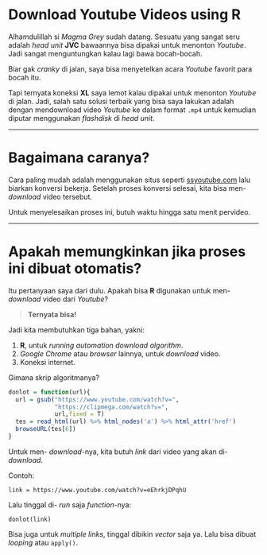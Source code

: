 Download Youtube Videos using R
================

Alhamdulillah si *Magma Grey* sudah datang. Sesuatu yang sangat seru
adalah *head unit* **JVC** bawaannya bisa dipakai untuk menonton
*Youtube*. Jadi sangat menguntungkan kalau lagi bawa bocah-bocah.

Biar gak *cranky* di jalan, saya bisa menyetelkan acara *Youtube*
favorit para bocah itu.

Tapi ternyata koneksi **XL** saya lemot kalau dipakai untuk menonton
*Youtube* di jalan. Jadi, salah satu solusi terbaik yang bisa saya
lakukan adalah dengan mendownload video *Youtube* ke dalam format `.mp4`
untuk kemudian diputar menggunakan *flashdisk* di *head unit*.

-----

# Bagaimana caranya?

Cara paling mudah adalah menggunakan situs seperti
[ssyoutube.com](www.ssyoutube.com) lalu biarkan konversi bekerja.
Setelah proses konversi selesai, kita bisa men- *download* video
tersebut.

Untuk menyelesaikan proses ini, butuh waktu hingga satu menit pervideo.

-----

# Apakah memungkinkan jika proses ini dibuat otomatis?

Itu pertanyaan saya dari dulu. Apakah bisa **R** digunakan untuk men-
*download* video dari *Youtube*?

> **Ternyata bisa\!**

Jadi kita membutuhkan tiga bahan, yakni:

1.  **R**, untuk *running automation download algorithm*.
2.  *Google Chrome* atau *browser* lainnya, untuk *download* video.
3.  Koneksi internet.

Gimana skrip algoritmanya?

``` r
donlot = function(url){
  url = gsub("https://www.youtube.com/watch?v=",
             "https://clipmega.com/watch?v=",
             url,fixed = T)
  tes = read_html(url) %>% html_nodes('a') %>% html_attr('href')
  browseURL(tes[6])
}
```

Untuk men- *download*-nya, kita butuh *link* dari video yang akan di-
*download*.

Contoh:

`link = https://www.youtube.com/watch?v=eEhrkjDPqhU`

Lalu tinggal di- *run* saja *function*-nya:

`donlot(link)`

Bisa juga untuk *multiple links*, tinggal dibikin *vector* saja ya. Lalu
bisa dibuat *looping* atau `apply()`.
